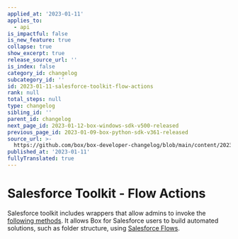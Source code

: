 ```yaml
---
applied_at: '2023-01-11'
applies_to:
  - api
is_impactful: false
is_new_feature: true
collapse: true
show_excerpt: true
release_source_url: ''
is_index: false
category_id: changelog
subcategory_id: ''
id: 2023-01-11-salesforce-toolkit-flow-actions
rank: null
total_steps: null
type: changelog
sibling_id: ''
parent_id: changelog
next_page_id: 2023-01-12-box-windows-sdk-v500-released
previous_page_id: 2023-01-09-box-python-sdk-v361-released
source_url: >-
  https://github.com/box/box-developer-changelog/blob/main/content/2023/01-11-salesforce-toolkit-flow-actions.md
published_at: '2023-01-11'
fullyTranslated: true
---
```

# Salesforce Toolkit - Flow Actions

Salesforce toolkit includes wrappers that allow admins to invoke the [following methods][1]. It allows Box for Salesforce users to build automated solutions, such as folder structure, using [Salesforce Flows][2].

[1]: g://tooling/salesforce-toolkit/flow-actions

[2]: https://help.salesforce.com/s/articleView?id=sf.flow.htm&type=5
